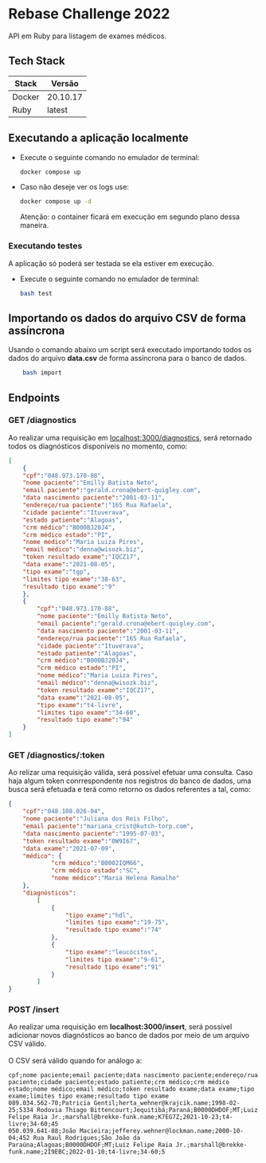 # Rebase Challenge 2022

API em Ruby para listagem de exames médicos.

## Tech Stack
| Stack      | Versão      |
| -----------| ----------- |
| Docker     | 20.10.17    |
| Ruby       | latest      |

## Executando a aplicação localmente

- Execute o seguinte comando no emulador de terminal:

    ```bash
    docker compose up
    ```
- Caso não deseje ver os logs use:
    ```bash
    docker compose up -d
    ```
    Atenção: o container ficará em execução em segundo plano dessa maneira.
### Executando testes

A aplicação só poderá ser testada se ela estiver em execução.

- Execute o seguinte comando no emulador de terminal:

    ```bash
    bash test
    ```

## Importando os dados do arquivo CSV de forma assíncrona 
Usando o comando abaixo um script será executado importando todos os dados do arquivo **data.csv** de forma assíncrona para o banco de dados.
```bash
    bash import
```
## Endpoints

### GET /diagnostics
Ao realizar uma requisição em <localhost:3000/diagnostics>, será retornado todos os diagnósticos disponíveis no momento, como:
```json
[
    {
    "cpf":"048.973.170-88",
    "nome paciente":"Emilly Batista Neto",
    "email paciente":"gerald.crona@ebert-quigley.com",
    "data nascimento paciente":"2001-03-11",
    "endereço/rua paciente":"165 Rua Rafaela",
    "cidade paciente":"Ituverava",
    "estado patiente":"Alagoas",
    "crm médico":"B000BJ20J4",
    "crm médico estado":"PI",
    "nome médico":"Maria Luiza Pires",
    "email médico":"denna@wisozk.biz",
    "token resultado exame":"IQCZ17",
    "data exame":"2021-08-05",
    "tipo exame":"tgp",
    "limites tipo exame":"38-63",
    "resultado tipo exame":"9"
    },
    {
        "cpf":"048.973.170-88",
        "nome paciente":"Emilly Batista Neto",
        "email paciente":"gerald.crona@ebert-quigley.com",
        "data nascimento paciente":"2001-03-11",
        "endereço/rua paciente":"165 Rua Rafaela",
        "cidade paciente":"Ituverava",
        "estado patiente":"Alagoas",
        "crm médico":"B000BJ20J4",
        "crm médico estado":"PI",
        "nome médico":"Maria Luiza Pires",
        "email médico":"denna@wisozk.biz",
        "token resultado exame":"IQCZ17",
        "data exame":"2021-08-05",
        "tipo exame":"t4-livre",
        "limites tipo exame":"34-60",
        "resultado tipo exame":"94"
    }
]
```
### GET /diagnostics/:token
Ao relizar uma requisição válida, será possível efetuar uma consulta. Caso haja algum token conrrespondente nos registros do banco de dados, uma busca será efetuada e terá como retorno os dados referentes a tal, como:
```json
{
    "cpf":"048.108.026-04",
    "nome paciente":"Juliana dos Reis Filho",
    "email paciente":"mariana_crist@kutch-torp.com",
    "data nascimento paciente":"1995-07-03",
    "token resultado exame":"0W9I67",
    "data exame":"2021-07-09",
    "médico": {
            "crm médico":"B0002IQM66",
            "crm médico estado":"SC",
            "nome médico":"Maria Helena Ramalho"
    },
    "diagnósticos": 
        [
            {
                "tipo exame":"hdl",
                "limites tipo exame":"19-75",
                "resultado tipo exame":"74"
            },
            {
                "tipo exame":"leucócitos",
                "limites tipo exame":"9-61",
                "resultado tipo exame":"91"
            }
        ]
}
```
### POST /insert
Ao realizar uma requisição em **localhost:3000/insert**, será possível adicionar novos diagnósticos ao banco de dados por meio de um arquivo CSV válido. <br><br> O CSV será válido quando for análogo a:
```
cpf;nome paciente;email paciente;data nascimento paciente;endereço/rua paciente;cidade paciente;estado patiente;crm médico;crm médico estado;nome médico;email médico;token resultado exame;data exame;tipo exame;limites tipo exame;resultado tipo exame
089.034.562-70;Patricia Gentil;herta_wehner@krajcik.name;1998-02-25;5334 Rodovia Thiago Bittencourt;Jequitibá;Paraná;B0000DHDOF;MT;Luiz Felipe Raia Jr.;marshall@brekke-funk.name;K7EG7Z;2021-10-23;t4-livre;34-60;45
050.039.641-88;João Macieira;jefferey.wehner@lockman.name;2000-10-04;452 Rua Raul Rodrigues;São João da Paraúna;Alagoas;B0000DHDOF;MT;Luiz Felipe Raia Jr.;marshall@brekke-funk.name;2I9EBC;2022-01-10;t4-livre;34-60;5
```